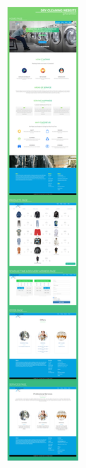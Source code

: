 ![alt text](https://github.com/RanaWebD/DryCleaner/blob/master/imgs/thumbnail/website.png?raw=true)
